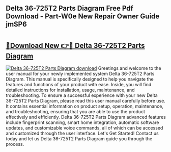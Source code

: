## Delta 36-725T2 Parts Diagram Free Pdf Download - Part-W0e New Repair Owner Guide jmSP6

# <h2><a href="http://dfqffa.blite.top/?on=Delta+36-725T2+Parts+Diagram">🔗Download New 👉🔴 Delta 36-725T2 Parts Diagram</a></h2>

[![Delta 36-725T2 Parts Diagram download](https://i.imgur.com/lujVjoI.png)](http://dfqffa.blite.top/?on=Delta+36-725T2+Parts+Diagram)
Greetings and welcome to the user manual for your newly implemented system Delta 36-725T2 Parts Diagram. This manual is specifically designed to help you navigate the features and functions of your product with ease. Inside, you will find detailed instructions for installation, usage, maintenance, and troubleshooting. To ensure a successful experience with your new Delta 36-725T2 Parts Diagram, please read this user manual carefully before use. It contains essential information on product setup, operation, maintenance, and troubleshooting, ensuring that you are able to use the product effectively and efficiently. Delta 36-725T2 Parts Diagram advanced features include fingerprint scanning, smart home integration, automatic software updates, and customizable voice commands, all of which can be accessed and customized through the user interface. Let's Get Started! Contact us today and let us Delta 36-725T2 Parts Diagram guide you through the process.
